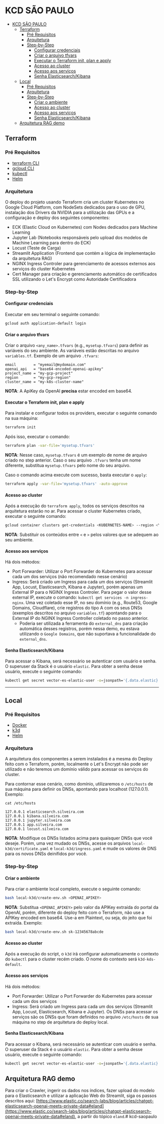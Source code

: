 # KCD SÃO PAULO

- [KCD SÃO PAULO](#kcd-são-paulo)
  - [Terraform](#terraform)
    - [Pré Requisitos](#pré-requisitos)
    - [Arquitetura](#arquitetura)
    - [Step-by-Step](#step-by-step)
      - [Configurar credenciais](#configurar-credenciais)
      - [Criar o arquivo tfvars](#criar-o-arquivo-tfvars)
      - [Executar o Terraform init, plan e apply](#executar-o-terraform-init-plan-e-apply)
      - [Acesso ao cluster](#acesso-ao-cluster)
      - [Acesso aos serviços](#acesso-aos-serviços)
      - [Senha Elasticsearch/Kibana](#senha-elasticsearchkibana)
  - [Local](#local)
    - [Pré Requisitos](#pré-requisitos-1)
    - [Arquitetura](#arquitetura-1)
    - [Step-by-Step](#step-by-step-1)
      - [Criar o ambiente](#criar-o-ambiente)
      - [Acesso ao cluster](#acesso-ao-cluster-1)
      - [Acesso aos serviços](#acesso-aos-serviços-1)
      - [Senha Elasticsearch/Kibana](#senha-elasticsearchkibana-1)
  - [Arquitetura RAG demo](#arquitetura-rag-demo)
## Terraform

### Pré Requisitos

- [terraform CLI](https://developer.hashicorp.com/terraform/install)
- [gcloud CLI](https://cloud.google.com/sdk/docs/install)
- [kubectl](https://kubernetes.io/docs/tasks/tools/#kubectl)
- [Helm](https://helm.sh/docs/intro/install/)

### Arquitetura

O deploy do projeto usando Terraform cria um cluster Kubernetes no Google Cloud Platform, com NodeSets dedicados para o uso de GPU, instalação dos Drivers da NVIDIA para a utilização das GPUs e a configuração e deploy dos seguintes componentes:

- ECK (Elastic Cloud on Kubernetes) com Nodes dedicados para Machine Learning
- Jupyter Lab (Notebooks responsáveis pelo upload dos modelos de Machine Learning para dentro do ECK)
- Locust (Teste de Carga)
- Streamlit Application (Frontend que contém a lógica de implementação da arquitetura RAG)
- NGINX Ingress Controler para gerenciamento de acessos externos aos serviços do cluster Kubernetes
- Cert Manager para criação e gerenciamento automático de certificados SSL utilizando o Let's Encrypt como Autoridade Certificadora

### Step-by-Step

#### Configurar credenciais

Executar em seu terminal o seguinte comando:

```sh
gcloud auth application-default login
```

#### Criar o arquivo tfvars
Criar o arquivo `<any_name>.tfvars` (e.g., `mysetup.tfvars`) para definir as variáveis do seu ambiente. As variáveis estão descritas no arquivo `variables.tf`. Exemplo de um arquivo `.tfvars`:

```
email        = "myemail@mydomain.com"
openai_api   = "base64-encoded-openai-apikey"
project_name = "my-gcp-project"
region       = "my-gcp-region"
cluster_name = "my-k8s-cluster-name"
```

**NOTA**: A ApiKey da OpenAI **precisa** estar encoded em base64.

#### Executar o Terraform init, plan e apply

Para instalar e configurar todos os providers, executar o seguinte comando na sua máquina:

```sh
terraform init
```

Após isso, executar o comando:

```sh
terraform plan -var-file='mysetup.tfvars'
```

**NOTA**: Nesse caso, `mysetup.tfvars` é um exemplo de nome de arquivo criado no step anterior. Caso o seu arquivo `.tfvars` tenha um nome diferente, substitua `mysetup.tfvars` pelo nome do seu arquivo.

Caso o comando acima execute com sucesso, basta executar o `apply`:

```sh
terraform apply -var-file='mysetup.tfvars' -auto-approve
```

#### Acesso ao cluster

Após a execução do `terraform apply`, todos os serviços descritos na arquitetura estarão no ar. Para acessar o cluster Kubernetes criado, executar o seguinte comando:

```sh
gcloud container clusters get-credentials <KUBERNETES-NAME> --region <YOUR-REGION> --project <YOUR-PROJECT-NAME>
```

**NOTA**: Substituir os conteúdos entre `<` e `>` pelos valores que se adequem ao seu ambiente.

#### Acesso aos serviços

Há dois métodos:

- Port Forwarder: Utilizar o Port Forwarder do Kubernetes para acessar cada um dos serviços (não recomendado nesse cenário)
- Ingress: Será criado um Ingress para cada um dos serviços (Streamlit App, Locust, Elasticsearch, Kibana e Jupyter), porém apenas um External IP para o NGINX Ingress Controler. Para pegar o valor desse external IP, execute o comando: `kubectl get services -n ingress-nginx`. Uma vez coletado esse IP, no seu domínio (e.g., Route53, Google Domains, Cloudflare), crie registros do tipo A com os seus DNSs (exemplos descritos no arquivo `variables.tf`) apontando para o External IP do NGINX Ingress Controller coletado no passo anterior.
  - Poderia ser utilizada a ferramenta do `external_dns` para criação automática desses registros, porém nessa demo, eu estava utilizando o `Google Domains`, que não suportava a funcionalidade do `external_dns`.

#### Senha Elasticsearch/Kibana

Para acessar o Kibana, será necessário se autenticar com usuário e senha. O superuser da Stack é o usuário `elastic`. Para obter a senha desse usuário, execute o seguinte comando:

```sh
kubectl get secret vector-es-elastic-user -o=jsonpath='{.data.elastic}' | base64 --decode; echo
```

---
## Local

### Pré Requisitos

- [Docker](https://docs.docker.com/get-docker/)
- [k3d](https://k3d.io/v5.6.0/#releases)
- [Helm](https://helm.sh/docs/intro/install/)

### Arquitetura

A arquitetura dos componentes a serem instalados é a mesma do Deploy feito com o Terraform, porém, localmente o Let's Encrypt não pode ser utilizado e não teremos um domínio válido para acessar os serviços do cluster.

Para contornar esse cenário, como domínio, utilizaremos o `/etc/hosts` de sua máquina para definir os DNSs, apontando para localhost (127.0.0.1). Exemplo:

`cat /etc/hosts`
```
127.0.0.1 elasticsearch.silveira.com
127.0.0.1 kibana.silveira.com
127.0.0.1 jupyter.silveira.com
127.0.0.1 app.silveira.com
127.0.0.1 locust.silveira.com
```

**NOTA**: Modifique os DNSs listados acima para quaisquer DNSs que você deseje. Porém, uma vez mudado os DNSs, acesse os arquivos `local-k3d/certificate.yaml` e `local-k3d/ingress.yaml` e mude os valores de DNS para os novos DNSs deinifidos por você.

### Step-by-Step

#### Criar o ambiente
Para criar o ambiente local completo, execute o seguinte comando:

```sh
bash local-k3d/create-env.sh <OPENAI_APIKEY>
```

**NOTA**: Substitua `<OPENAI_APIKEY>` pelo valor da APIKey extraída do portal da OpenAI, porém, diferente do deploy feito com o Terraform, não use a APIKey encoded em base64. Use-a em Plaintext, ou seja, do jeito que foi extraída. Exemplo:

```sh
bash local-k3d/create-env.sh sk-12345678abcde
```

#### Acesso ao cluster
Após a execução do script, o `k3d` irá configurar automaticamente o contexto do `kubectl` para o cluster recém criado. O nome do contexto será `k3d-kds-default`.

#### Acesso aos serviços

Há dois métodos:

- Port Forwarder: Utilizar o Port Forwarder do Kubernetes para acessar cada um dos serviços
- Ingress: Será criado um Ingress para cada um dos serviços (Streamlit App, Locust, Elasticsearch, Kibana e Jupyter). Os DNSs para acessar os serviços são os DNSs que foram definidos no arquivo `/etc/hosts` de sua máquina no step de arquitetura do deploy local.

#### Senha Elasticsearch/Kibana

Para acessar o Kibana, será necessário se autenticar com usuário e senha. O superuser da Stack é o usuário `elastic`. Para obter a senha desse usuário, execute o seguinte comando:

```sh
kubectl get secret vector-es-elastic-user -o=jsonpath='{.data.elastic}' | base64 --decode; echo
```

## Arquitetura RAG demo

Para criar o Crawler, ingerir os dados nos índices, fazer upload do modelo para o Elasticsearch e utilizar a aplicação Web do Streamlit, siga os passos descritos aqui: [https://www.elastic.co/search-labs/blog/articles/chatgpt-elasticsearch-openai-meets-private-data#eland](https://www.elastic.co/search-labs/blog/articles/chatgpt-elasticsearch-openai-meets-private-data#eland), a partir do tópico `eland`.# kcd-saopaulo
